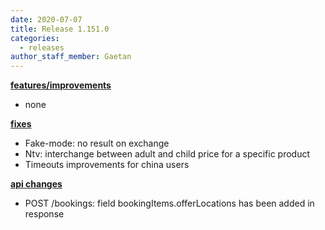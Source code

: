 ```yaml
---
date: 2020-07-07
title: Release 1.151.0
categories:
  - releases
author_staff_member: Gaetan
---
```


<!--more-->

**<u>features/improvements</u>**

- none

**<u>fixes</u>**

- Fake-mode: no result on exchange
- Ntv: interchange between adult and child price for a specific product
- Timeouts improvements for china users

**<u>api changes</u>**

- POST /bookings: field bookingItems.offerLocations has been added in response


  
